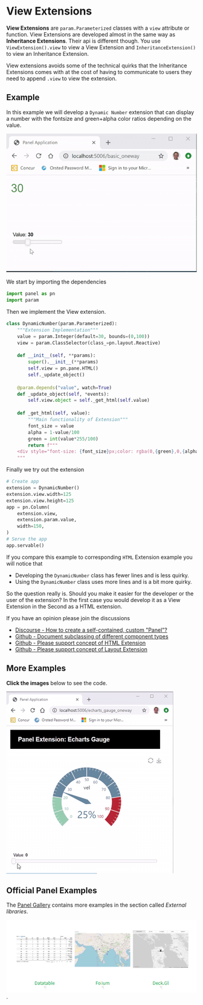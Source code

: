 # View Extensions

**View Extensions** are `param.Parameterized` classes with a `view` attribute or function. View Extensions are developed almost in the same way as **Inheritance Extensions**. Their api is different though. You use `ViewExtension().view` to view a View Extension and `InheritanceExtension()` to view an Inheritance Extension.

View extensions avoids some of the technical quirks that the Inheritance Extensions comes with at the cost of having to communicate to users they need to append `.view` to view the extension.

## Example

In this example we will develop a `Dynamic Number` extension that can display a number with the fontsize and green+alpha color ratios depending on the value.

[![Dynamic Number Video](dynamic-number.gif)](https://github.com/MarcSkovMadsen/awesome-panel-extensions/blob/master/examples/guide/dynamic_number.py)

We start by importing the dependencies

```Python
import panel as pn
import param
```

Then we implement the View extension.

```python
class DynamicNumber(param.Parameterized):
    """Extension Implementation"""
    value = param.Integer(default=30, bounds=(0,100))
    view = param.ClassSelector(class_=pn.layout.Reactive)

    def __init__(self, **params):
        super().__init__(**params)
        self.view = pn.pane.HTML()
        self._update_object()

    @param.depends("value", watch=True)
    def _update_object(self, *events):
        self.view.object = self._get_html(self.value)

    def _get_html(self, value):
        """Main functionality of Extension"""
        font_size = value
        alpha = 1-value/100
        green = int(value*255/100)
        return f"""
    <div style="font-size: {font_size}px;color: rgba(0,{green},0,{alpha}">{value}</div>
    """
```

Finally we try out the extension

```Python
# Create app
extension = DynamicNumber()
extension.view.width=125
extension.view.height=125
app = pn.Column(
    extension.view,
    extension.param.value,
    width=150,
)
# Serve the app
app.servable()
```

If you compare this example to corresponding `HTML` Extension example you will notice that

- Developing the `DynamicNumber` class has fewer lines and is less quirky.
- Using the `DynamicNumber` class uses more lines and is a bit more quirky.

So the question really is. Should you make it easier for the developer or the user of the extension? In the first case you would develop it as a View Extension in the Second as a HTML extension.

If you have an opinion please join the discussions

- [Discourse - How to create a self-contained, custom "Panel"?](https://discourse.holoviz.org/t/how-to-create-a-self-contained-custom-panel/985/6)
- [Github - Document subclassing of different component types](https://github.com/holoviz/panel/issues/1494)
- [Github - Please support concept of HTML Extension](https://github.com/holoviz/panel/issues/1483)
- [Github - Please support concept of Layout Extension](https://github.com/holoviz/panel/issues/1072)

## More Examples

**Click the images** below to see the code.

[![Echarts Gauge Video](echarts-gauge-oneway.gif)](https://github.com/MarcSkovMadsen/awesome-panel-extensions/blob/master/examples/guide/echarts_gauge_oneway.py)

## Official Panel Examples

The [Panel Gallery](https://panel.holoviz.org/gallery/index.html) contains more examples in the section called *External libraries*.

[![External Libraries](panel-gallery-external-libraries.png)](https://panel.holoviz.org/gallery/index.html).
